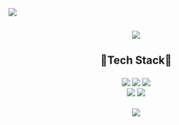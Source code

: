  ![](https://capsule-render.vercel.app/api?section=header&type=waving&height=200&color=auto&fontSize=50&animation=twinkling&text=Hyeri's%20Github👻)
 <h2 align = 'center'>
 <a href="https://yari-blog.tistory.com/" target="_blank"><img src="https://img.shields.io/badge/T-story-000000?style=flat&logo=Python&logoColor=white&link=github.com/HyeRi95"/></a>
 </h2>
<h2 align = "center"> 🌟Tech Stack🌟 </h2>
<h3 align = "center">
<img src="https://img.shields.io/badge/Python-3766AB?style=flat&logo=Python&logoColor=white&link=github.com/HyeRi95"/>
<img src="https://img.shields.io/badge/Oracle SQL-F80000?style=flat&logo=React&logoColor=white&link=github.com/HyeRi95"/>
<img src="https://img.shields.io/badge/R-276DC3?style=flat&logo=React&logoColor=white&link=github.com/HyeRi95"/>
<br>
<img src="https://img.shields.io/badge/django-092E20?style=flat&logo=React&logoColor=white&link=github.com/HyeRi95"/>
<img src="https://img.shields.io/badge/pandas-150458?style=flat&logo=React&logoColor=white&link=github.com/HyeRi95"/>
<br></br>
 
<!-- <img src="https://github-readme-stats.vercel.app/api/top-langs/?username=HyeRi95&layout=compact"><br><br> -->
<img src="https://github-readme-stats.vercel.app/api?username=Hyeri95&show_icons=true">
</h3>
 
 
 

 

